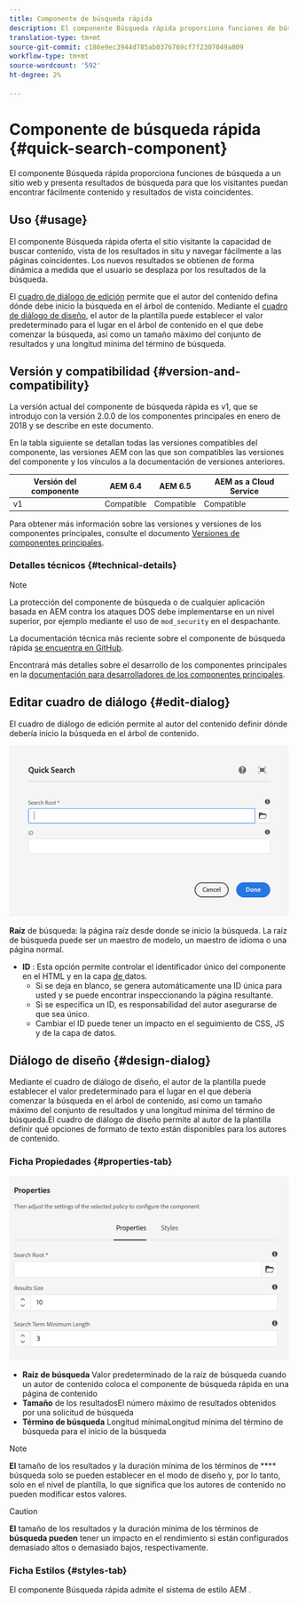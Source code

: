 ```yaml
---
title: Componente de búsqueda rápida
description: El componente Búsqueda rápida proporciona funciones de búsqueda a un sitio Web y presenta resultados de búsqueda para que los visitantes puedan buscar en el sitio y filtrar los resultados.
translation-type: tm+mt
source-git-commit: c186e9ec3944d785ab0376769cf7f2307049a809
workflow-type: tm+mt
source-wordcount: '592'
ht-degree: 2%

---
```



# Componente de búsqueda rápida {#quick-search-component}

El componente Búsqueda rápida proporciona funciones de búsqueda a un sitio web y presenta resultados de búsqueda para que los visitantes puedan encontrar fácilmente contenido y resultados de vista coincidentes.

## Uso {#usage}

El componente Búsqueda rápida oferta el sitio visitante la capacidad de buscar contenido, vista de los resultados in situ y navegar fácilmente a las páginas coincidentes. Los nuevos resultados se obtienen de forma dinámica a medida que el usuario se desplaza por los resultados de la búsqueda.

El [cuadro de diálogo de edición](#edit-dialog) permite que el autor del contenido defina dónde debe inicio la búsqueda en el árbol de contenido. Mediante el [cuadro de diálogo de diseño](#design-dialog), el autor de la plantilla puede establecer el valor predeterminado para el lugar en el árbol de contenido en el que debe comenzar la búsqueda, así como un tamaño máximo del conjunto de resultados y una longitud mínima del término de búsqueda.

## Versión y compatibilidad {#version-and-compatibility}

La versión actual del componente de búsqueda rápida es v1, que se introdujo con la versión 2.0.0 de los componentes principales en enero de 2018 y se describe en este documento.

En la tabla siguiente se detallan todas las versiones compatibles del componente, las versiones AEM con las que son compatibles las versiones del componente y los vínculos a la documentación de versiones anteriores.

| Versión del componente | AEM 6.4   | AEM 6.5 | AEM as a Cloud Service |
|--- |--- |--- |---|
| v1 | Compatible | Compatible | Compatible |

Para obtener más información sobre las versiones y versiones de los componentes principales, consulte el documento [Versiones de componentes principales](/help/versions.md).

### Detalles técnicos {#technical-details}

>[!NOTE]
>
>La protección del componente de búsqueda o de cualquier aplicación basada en AEM contra los ataques DOS debe implementarse en un nivel superior, por ejemplo mediante el uso de `mod_security` en el despachante.

La documentación técnica más reciente sobre el componente de búsqueda rápida [se encuentra en GitHub](https://adobe.com/go/aem_cmp_tech_search_v1).

Encontrará más detalles sobre el desarrollo de los componentes principales en la [documentación para desarrolladores de los componentes principales](/help/developing/overview.md).

## Editar cuadro de diálogo {#edit-dialog}

El cuadro de diálogo de edición permite al autor del contenido definir dónde debería inicio la búsqueda en el árbol de contenido.

![Cuadro de diálogo de edición del componente de búsqueda rápida](/help/assets/quick-search-edit.png)

**Raíz**  de búsqueda: la página raíz desde donde se inicio la búsqueda. La raíz de búsqueda puede ser un maestro de modelo, un maestro de idioma o una página normal.
* **ID** : Esta opción permite controlar el identificador único del componente en el HTML y en la capa [ de ](/help/developing/data-layer/overview.md)datos.
   * Si se deja en blanco, se genera automáticamente una ID única para usted y se puede encontrar inspeccionando la página resultante.
   * Si se especifica un ID, es responsabilidad del autor asegurarse de que sea único.
   * Cambiar el ID puede tener un impacto en el seguimiento de CSS, JS y de la capa de datos.

## Diálogo de diseño {#design-dialog}

Mediante el cuadro de diálogo de diseño, el autor de la plantilla puede establecer el valor predeterminado para el lugar en el que debería comenzar la búsqueda en el árbol de contenido, así como un tamaño máximo del conjunto de resultados y una longitud mínima del término de búsqueda.El cuadro de diálogo de diseño permite al autor de la plantilla definir qué opciones de formato de texto están disponibles para los autores de contenido.

### Ficha Propiedades {#properties-tab}

![Cuadro de diálogo de diseño del componente de búsqueda rápida](/help/assets/quick-search-design.png)

* **Raíz de búsqueda**
Valor predeterminado de la raíz de búsqueda cuando un autor de contenido coloca el componente de búsqueda rápida en una página de contenido
* **Tamaño**
de los resultadosEl número máximo de resultados obtenidos por una solicitud de búsqueda
* **Término de búsqueda**
Longitud mínimaLongitud mínima del término de búsqueda para el inicio de la búsqueda

>[!NOTE]
>
>**El** tamaño de los resultados y la duración mínima de los términos de  **** búsqueda solo se pueden establecer en el modo de diseño y, por lo tanto, solo en el nivel de plantilla, lo que significa que los autores de contenido no pueden modificar estos valores.

>[!CAUTION]
>
>**El** tamaño de los resultados y la duración mínima de los términos de  **búsqueda pueden** tener un impacto en el rendimiento si están configurados demasiado altos o demasiado bajos, respectivamente.

### Ficha Estilos {#styles-tab}

El componente Búsqueda rápida admite el sistema de estilo AEM [](/help/get-started/authoring.md#component-styling).
